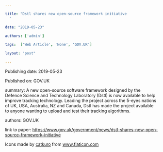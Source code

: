 ---
title: "Dstl shares new open-source framework initiative
  "
date: "2019-05-23"
authors: ['admin']
tags:  ['Web Article', 'None', 'GOV.UK']
layout: "post"
---
Publishing date: 2019-05-23

Published on: GOV.UK

summary: A new open-source software framework designed by the Defence Science and Technology Laboratory (Dstl) is now available to help improve tracking technology. Leading the project across the 5-eyes nations of UK, USA, Australia, NZ and Canada, Dstl has made the project available to anyone wanting to upload and test their tracking algorithms.

authors: GOV.UK

link to paper: https://www.gov.uk/government/news/dstl-shares-new-open-source-framework-initiative

Icons made by <a href="https://www.flaticon.com/free-icon/bookshelves_3576884" title="catkuro">catkuro</a> from <a href="https://www.flaticon.com/" title="Flaticon"> www.flaticon.com</a>